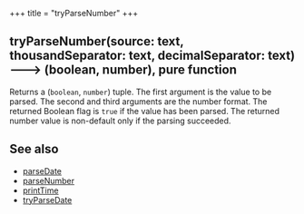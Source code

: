 +++
title = "tryParseNumber"
+++

<!-- TODO: rewrite 'tryParseNumber' -->

## tryParseNumber(source: text, thousandSeparator: text, decimalSeparator: text) 🡒 (boolean, number), pure function

Returns a (`boolean`, `number`) tuple. The first argument is the value to be parsed. The second and third arguments are the number format. The returned Boolean flag is `true` if the value has been parsed. The returned number value is non-default only if the parsing succeeded.

## See also

* [parseDate](../../pqr/parsedate/)
* [parseNumber](../../pqr/parsenumber/)
* [printTime](../../pqr/printtime/)
* [tryParseDate](../../stu/tryparsedate/)
